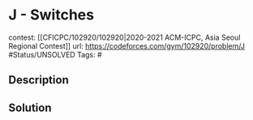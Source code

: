 # J - Switches

contest: [[CFICPC/102920/102920|2020-2021 ACM-ICPC, Asia Seoul Regional Contest]]
url: https://codeforces.com/gym/102920/problem/J
#Status/UNSOLVED
Tags: #

## Description

## Solution

